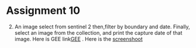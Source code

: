 # Assignment 10

2) An image select from sentinel 2 then,filter by boundary and date. Finally, select an image from the collection, and print the capture date of that image.
Here is GEE link[GEE](https://code.earthengine.google.com/0583d5dd9a39dc6bfe2a9255136d3033) .
Here is the [screenshoot](https://github.com/Aimon-Rana-Jihad/Assignment_10/commit/9c211fd2de7b8131c723a1fe5a7f198065052c4b)
